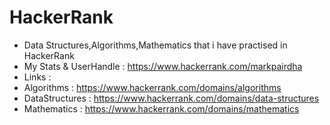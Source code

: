 # HackerRank
* Data Structures,Algorithms,Mathematics that i have practised in HackerRank
* My Stats & UserHandle : https://www.hackerrank.com/markpairdha
* Links : 
* Algorithms : https://www.hackerrank.com/domains/algorithms
* DataStructures : https://www.hackerrank.com/domains/data-structures
* Mathematics : https://www.hackerrank.com/domains/mathematics
